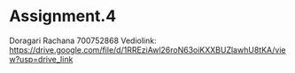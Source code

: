# Assignment.4
Doragari Rachana
700752868
Vediolink: https://drive.google.com/file/d/1RREziAwl26roN63oiKXXBUZlawhU8tKA/view?usp=drive_link
